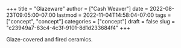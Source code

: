 +++
title = "Glazeware"
author = ["Cash Weaver"]
date = 2022-08-23T09:05:00-07:00
lastmod = 2022-11-04T14:58:04-07:00
tags = ["concept", "concept"]
categories = ["concept"]
draft = false
slug = "c23949a7-63c4-4c3f-9101-8d1d233684f4"
+++

Glaze-covered and fired ceramics.
